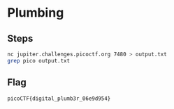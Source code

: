 # Plumbing

## Steps
```bash
nc jupiter.challenges.picoctf.org 7480 > output.txt
grep pico output.txt
```

## Flag
```
picoCTF{digital_plumb3r_06e9d954}
```
